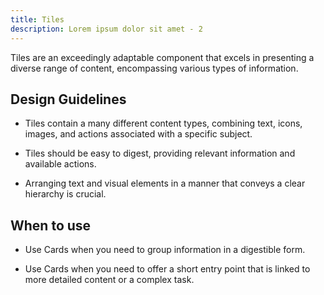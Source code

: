 ```yaml
---
title: Tiles
description: Lorem ipsum dolor sit amet - 2
---
```

Tiles are an exceedingly adaptable component that excels in presenting a diverse range of content, encompassing various types of information.

## Design Guidelines

* Tiles contain a many different content types, combining text, icons, images, and actions associated with a specific subject.


* Tiles should be easy to digest, providing relevant information and available actions.
* Arranging text and visual elements in a manner that conveys a clear hierarchy is crucial.

## When to use

* Use Cards when you need to group information in a digestible form.


* Use Cards when you need to offer a short entry point that is linked to more detailed content or a complex task.